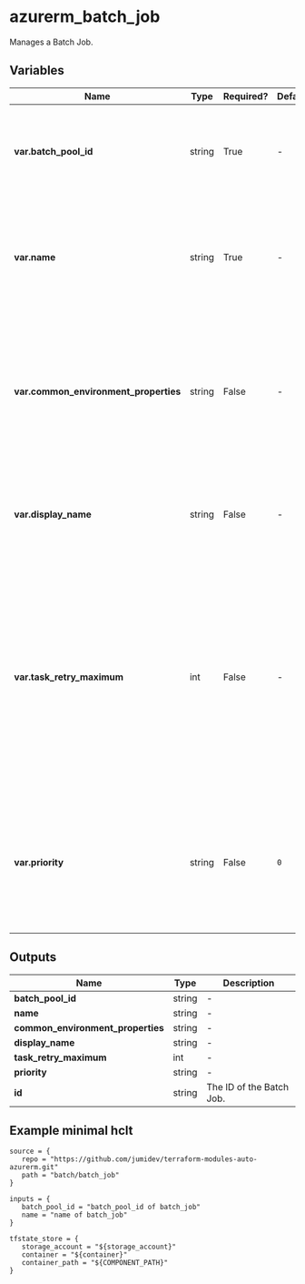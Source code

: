 # azurerm_batch_job

Manages a Batch Job.

## Variables

| Name | Type | Required? |  Default  |  Description |
| ---- | ---- | --------- |  ----------- | ----------- |
| **var.batch_pool_id** | string | True | -  |  The ID of the Batch Pool. Changing this forces a new Batch Job to be created. | 
| **var.name** | string | True | -  |  The name which should be used for this Batch Job. Changing this forces a new Batch Job to be created. | 
| **var.common_environment_properties** | string | False | -  |  Specifies a map of common environment settings applied to this Batch Job. Changing this forces a new Batch Job to be created. | 
| **var.display_name** | string | False | -  |  The display name of this Batch Job. Changing this forces a new Batch Job to be created. | 
| **var.task_retry_maximum** | int | False | -  |  The number of retries to each Batch Task belongs to this Batch Job. If this is set to `0`, the Batch service does not retry Tasks. If this is set to `-1`, the Batch service retries Batch Tasks without limit. | 
| **var.priority** | string | False | `0`  |  The priority of this Batch Job, possible values can range from -1000 (lowest) to 1000 (highest). Defaults to `0`. | 



## Outputs

| Name | Type | Description |
| ---- | ---- | --------- | 
| **batch_pool_id** | string  | - | 
| **name** | string  | - | 
| **common_environment_properties** | string  | - | 
| **display_name** | string  | - | 
| **task_retry_maximum** | int  | - | 
| **priority** | string  | - | 
| **id** | string  | The ID of the Batch Job. | 

## Example minimal hclt

```hcl
source = {
   repo = "https://github.com/jumidev/terraform-modules-auto-azurerm.git" 
   path = "batch/batch_job" 
}

inputs = {
   batch_pool_id = "batch_pool_id of batch_job" 
   name = "name of batch_job" 
}

tfstate_store = {
   storage_account = "${storage_account}" 
   container = "${container}" 
   container_path = "${COMPONENT_PATH}" 
}


```